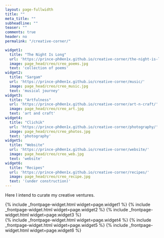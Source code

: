 ```yaml
---
layout: page-fullwidth
title: ""
meta_title: ""
subheadline: ""
teaser: ""
comments: true
header: no
permalink: "/creative-corner/"

widget1:
  title: "The Night Is Long"
  url: 'https://prince-ph0en1x.github.io/creative-corner/the-night-is-long/'
  image: page_head/creo/creo_poems.jpg
  text: 'collection of poems'
widget2:
  title: "Sargam"
  url: 'https://prince-ph0en1x.github.io/creative-corner/music/'
  image: page_head/creo/creo_music.jpg
  text: 'musical journey'
widget3:
  title: "Artfulness"
  url: 'https://prince-ph0en1x.github.io/creative-corner/art-n-craft/'
  image: page_head/creo/creo_art.jpg
  text: 'art and craft'
widget4:
  title: "Clichik"
  url: 'https://prince-ph0en1x.github.io/creative-corner/photography/'
  image: page_head/creo/creo_photos.jpg
  text: 'photography'
widget5:
  title: "Website"
  url: 'https://prince-ph0en1x.github.io/creative-corner/website/'
  image: page_head/creo/creo_web.jpg
  text: 'website'
widget6:
  title: "Recipes"
  url: 'https://prince-ph0en1x.github.io/creative-corner/recipes/'
  image: page_head/creo/creo_recipe.jpg
  text: '(under construction)'
---
```


Here I intend to curate my creative ventures.

<div class="row t60">
	{% include _frontpage-widget.html widget=page.widget1 %}
	{% include _frontpage-widget.html widget=page.widget2 %}
	{% include _frontpage-widget.html widget=page.widget3 %}
</div>

<div class="row t60">
	{% include _frontpage-widget.html widget=page.widget4 %}
	{% include _frontpage-widget.html widget=page.widget5 %}
	{% include _frontpage-widget.html widget=page.widget6 %}
</div>




